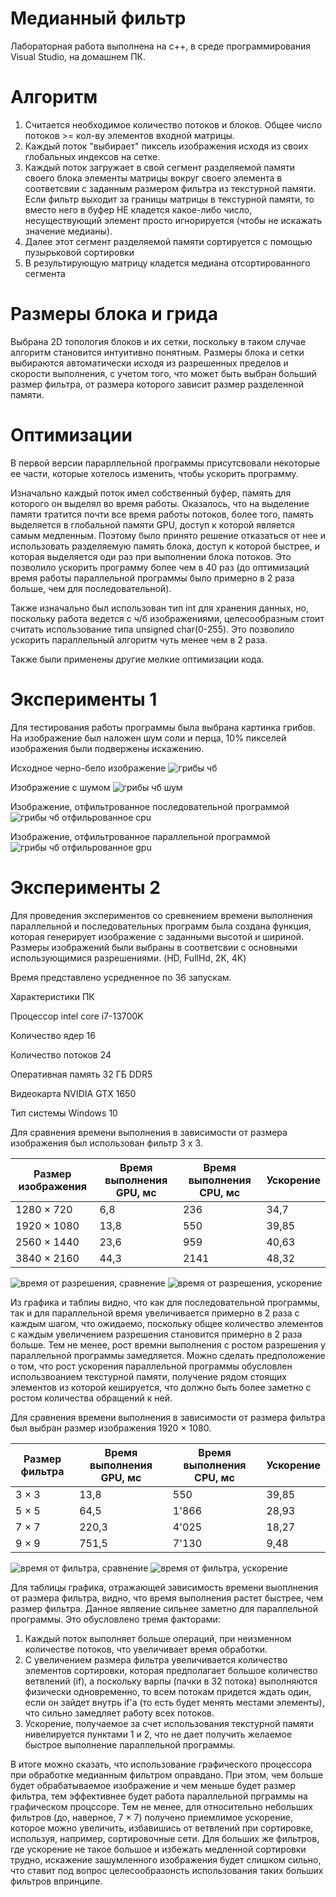 # Медианный фильтр
Лабораторная работа выполнена на c++, в среде программирования Visual Studio, на домашнем ПК.

# Алгоритм
 1. Считается необходимое количество потоков и блоков. Общее число потоков >= кол-ву элементов входной матрицы.
 2. Каждый поток "выбирает" пиксель изображения исходя из своих глобальных индексов на сетке.
 3. Каждый поток загружает в свой сегмент разделяемой памяти своего блока элементы матрицы вокруг своего элемента в соответсвии с заданным размером фильтра из текстурной памяти.
 Если фильтр выходит за границы матрицы в текстурной памяти, то вместо него в буфер НЕ кладется какое-либо число, несуществующий элемент просто игнорируется (чтобы не искажать значение медианы).
 4. Далее этот сегмент разделяемой памяти сортируется с помощью пузырьковой сортировки
 5. В результирующую матрицу кладется медиана отсортированного сегмента


# Размеры блока и грида
Выбрана 2D топология блоков и их сетки, поскольку в таком случае алгоритм становится интуитивно понятным.
Размеры блока и сетки выбираются автоматически исходя из разрешенных пределов и скорости выполнения, с учетом того, что может быть выбран больший размер фильтра,
от размера которого зависит размер разделенной памяти.

# Оптимизации
В первой версии парарллельной программы присутсвовали некоторые ее части, которые хотелось изменить, чтобы ускорить программу.

Изначально каждый поток имел собственный буфер, память для которого он выделял во время работы. Оказалось, что на выделение памяти тратится почти все время работы потоков,
более того, память выделяется в глобальной памяти GPU, доступ к которой является самым медленным.
Поэтому было принято решение отказаться от нее и использовать разделяемую память блока, доступ к которой быстрее, и которая выделяется оди раз при выполнении блока потоков.
Это позволило ускорить программу более чем в 40 раз (до оптимизаций время работы параллельной программы было примерно в 2 раза больше, чем для последовательной).

Также изначально был использован тип int для хранения данных, но, поскольку работа ведется с ч/б изображениями, целесообразным стоит считать использование типа unsigned char(0-255).
Это позволило ускорить параллельный алгоритм чуть менее чем в 2 раза.

Также были применены другие мелкие оптимизации кода.


# Эксперименты  1
Для тестирования работы программы была выбрана картинка грибов.
На изображение был наложен шум соли и перца, 10% пикселей изображения были подвержены искажению.

Исходное черно-бело изображение
![грибы чб](https://raw.githubusercontent.com/VadimKolodin/hpc/main/median%20filter/mushroom_grayscale.bmp)

Изображение с шумом
![грибы чб шум](https://raw.githubusercontent.com/VadimKolodin/hpc/main/median%20filter/image_with_noise.bmp)

Изображение, отфильтрованное последовательной программой
![грибы чб отфильрованное cpu](https://raw.githubusercontent.com/VadimKolodin/hpc/main/median%20filter/image_filtered_cpu.bmp)

Изображение, отфильтрованное параллельной программой
![грибы чб отфильрованное gpu](https://raw.githubusercontent.com/VadimKolodin/hpc/main/median%20filter/image_filtered_gpu.bmp)

# Эксперименты 2
Для проведения экспериментов со сревнением времени выполнения параллельной и последовательных программ была создана функция, которая генерирует изображение с заданными высотой и шириной.
Размеры изображений были выбраны в соответсвии с основными использующимися разрешениями. (HD, FullHd, 2K, 4K)

Время представлено усредненное по 36 запускам. 

Характеристики ПК

Процессор 			 intel core i7-13700K

Количество ядер		 16

Количество потоков 	 24

Оперативная память 	 32 ГБ DDR5

Видеокарта			 NVIDIA GTX 1650

Тип системы	Windows  10


Для сравнения времени выполнения в зависимости от размера изображения был использован фильтр 3 х 3.

Размер изображения  | Время выполнения GPU, мс 	| Время выполнения CPU, мс 	| Ускорение
------------------- | -------------------------	| ------------------------- | ----------
1280 × 720  	   	| 6,8    					| 236						| 34,7
1920 × 1080 		| 13,8    					| 550						| 39,85
2560 × 1440	   		| 23,6    					| 959						| 40,63
3840 × 2160  		| 44,3	   					| 2141						| 48,32

![время от разрешения, сравнение](resolution_compare.png)
![время от разрешения, ускорение](resolution_acceleration.png)

Из графика и таблиы видно, что как для последовательной программы, так и для параллельной время увеличивается примерно в 2 раза с каждым шагом, что ожидаемо,
поскольку общее количество элементов с каждым увеличением разрешения становится примерно в 2 раза больше. Тем не менее, рост времни выполнения с ростом разрешения у параллельной программы замедляется.
Можно сделать предположение о том, что рост ускорения параллельной программы обусловлен использвоанием текстурной памяти, получение рядом стоящих элементов из которой кешируется, что должно быть более заметно с ростом количества обращений к ней.


Для сравнения времени выполнения в зависимости от размера фильтра был выбран размер изображения 1920 × 1080.

Размер фильтра  | Время выполнения GPU, мс 	| Время выполнения CPU, мс | Ускорение
--------------- | -------------------------	| ------------------------ | ----------
3 × 3  			| 13,8    					| 550                      | 39,85
5 × 5 			| 64,5    					| 1'866                    | 28,93
7 × 7	   		| 220,3    					| 4'025                    | 18,27
9 × 9  			| 751,5						| 7'130                    | 9,48

![время от фильтра, сравнение](filter_compare.png)
![время от фильтра, ускорение](filter_acceleration.png)

Для таблицы графика, отражающей зависимость времени выоплнения от размера фильтра, видно, что время выполнения растет быстрее, чем размер фильтра.
Данное являение сильнее заметно для параллельной программы. Это обусловлено тремя факторами:
1. Каждый поток выполняет больше операций, при неизменном количестве потоков, что увеличивает время обработки.
2. С увеличением размера фильтра увеличивается количество элементов сортировки, которая предполагает большое количество ветвлений (if), 
а поскольку варпы (пачки в 32 потока) выполняются физически одновременно, то всем потокам придется ждать один, если он зайдет внутрь if'a (то есть будет менять местами элементы), что сильно замедляет работу всех потоков.
3. Ускорение, получаемое за счет использования текстурной памяти нивелируется пунктами 1 и 2, что не дает получить желаемое быстрое выполнение параллельной программы.

В итоге можно сказать, что использование графического процессора при обработке медианным фильтром оправдано.
При этом, чем больше будет обрабатываемое изображение и чем меньше будет размер фильтра, тем эффективнее будет работа параллельной прграммы на графическом процссоре.
Тем не менее, для относительно небольших фильтров (до, наверное, 7 × 7) получено приемлимое ускорение, которое можно увеличить, избавишись от ветвлений при сортировке, используя, например,
сортировочные сети. Для больших же фильтров, где ускорение не такое большое и избежать медленной сортировки трудно, искажение зашумленного изображения будет слишком сильно, что ставит под вопрос целесообразонсть использования таких больших фильтров впринципе.
